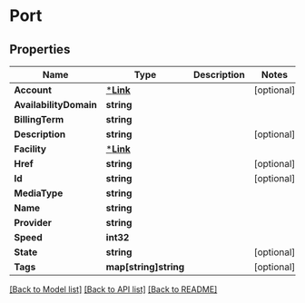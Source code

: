 # Port

## Properties
Name | Type | Description | Notes
------------ | ------------- | ------------- | -------------
**Account** | [***Link**](Link.md) |  | [optional] 
**AvailabilityDomain** | **string** |  | 
**BillingTerm** | **string** |  | 
**Description** | **string** |  | [optional] 
**Facility** | [***Link**](Link.md) |  | 
**Href** | **string** |  | [optional] 
**Id** | **string** |  | [optional] 
**MediaType** | **string** |  | 
**Name** | **string** |  | 
**Provider** | **string** |  | 
**Speed** | **int32** |  | 
**State** | **string** |  | [optional] 
**Tags** | **map[string]string** |  | [optional] 

[[Back to Model list]](../README.md#documentation-for-models) [[Back to API list]](../README.md#documentation-for-api-endpoints) [[Back to README]](../README.md)


